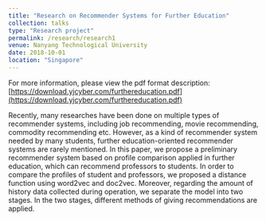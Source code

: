 ```yaml
---
title: "Research on Recommender Systems for Further Education"
collection: talks
type: "Research project"
permalink: /research/research1
venue: Nanyang Technological University
date: 2018-10-01
location: "Singapore"
---
```

For more information, please view the pdf format description: [https://download.yjcyber.com/furthereducation.pdf](https://download.yjcyber.com/furthereducation.pdf)

Recently, many researches have been done on multiple types of recommender systems, including job recommending, movie recommending, commodity recommending etc. However, as a kind of recommender system needed by many students, further education-oriented recommender systems are rarely mentioned. In this paper, we propose a preliminary recommender system based on profile comparison applied in further education, which can recommend professors to students. In order to compare the profiles of student and professors, we proposed a distance function using word2vec and doc2vec. Moreover, regarding the amount of history data collected during operation, we separate the model into two stages. In the two stages, different methods of giving recommendations are applied.

